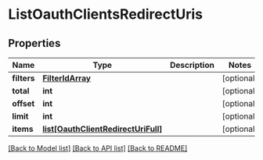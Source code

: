 # ListOauthClientsRedirectUris

## Properties
Name | Type | Description | Notes
------------ | ------------- | ------------- | -------------
**filters** | [**FilterIdArray**](FilterIdArray.md) |  | [optional] 
**total** | **int** |  | [optional] 
**offset** | **int** |  | [optional] 
**limit** | **int** |  | [optional] 
**items** | [**list[OauthClientRedirectUriFull]**](OauthClientRedirectUriFull.md) |  | [optional] 

[[Back to Model list]](../README.md#documentation-for-models) [[Back to API list]](../README.md#documentation-for-api-endpoints) [[Back to README]](../README.md)



